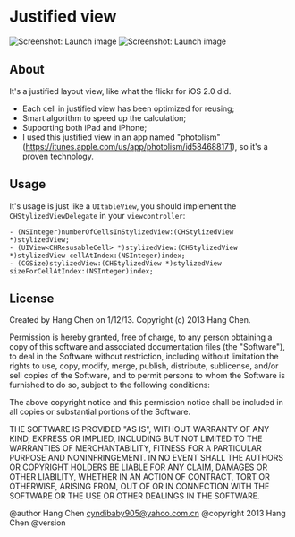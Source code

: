 Justified view
============

![Screenshot: Launch image](https://raw.github.com/cyndibaby905/JustifiedView/master/JustifiedView/JustifiedView/photolism.png)
![Screenshot: Launch image](https://raw.github.com/cyndibaby905/JustifiedView/master/JustifiedView/JustifiedView/demo.png)

About
-----

It's a justified layout view, like what the flickr for iOS 2.0 did.

* Each cell in justified view has been optimized for reusing;  
* Smart algorithm to speed up the calculation;
* Supporting both iPad and iPhone;
* I used this justified view in an app named "photolism"(https://itunes.apple.com/us/app/photolism/id584688171), so it's a proven technology.

Usage
-----

It's usage is just like a `UItableView`, you should implement the `CHStylizedViewDelegate` in your `viewcontroller`:
 
    - (NSInteger)numberOfCellsInStylizedView:(CHStylizedView *)stylizedView;
    - (UIView<CHResusableCell> *)stylizedView:(CHStylizedView *)stylizedView cellAtIndex:(NSInteger)index;
    - (CGSize)stylizedView:(CHStylizedView *)stylizedView sizeForCellAtIndex:(NSInteger)index;
    
License
-------

Created by Hang Chen on 1/12/13.
Copyright (c) 2013 Hang Chen. 

Permission is hereby granted, free of charge, to any person obtaining 
a copy of this software and associated documentation files (the 
"Software"), to deal in the Software without restriction, including 
without limitation the rights to use, copy, modify, merge, publish, 
distribute, sublicense, and/or sell copies of the Software, and to 
permit persons to whom the Software is furnished to do so, subject 
to the following conditions:

The above copyright notice and this permission notice shall be 
included in all copies or substantial portions of the Software.

THE SOFTWARE IS PROVIDED "AS IS", WITHOUT 
WARRANTY OF ANY KIND, EXPRESS OR IMPLIED, 
INCLUDING BUT NOT LIMITED TO THE WARRANTIES OF 
MERCHANTABILITY, FITNESS FOR A PARTICULAR 
PURPOSE AND NONINFRINGEMENT. IN NO EVENT 
SHALL THE AUTHORS OR COPYRIGHT HOLDERS BE 
LIABLE FOR ANY CLAIM, DAMAGES OR OTHER 
LIABILITY, WHETHER IN AN ACTION OF CONTRACT, 
TORT OR OTHERWISE, ARISING FROM, OUT OF OR 
IN CONNECTION WITH THE SOFTWARE OR 
THE USE OR OTHER DEALINGS IN THE SOFTWARE.

@author 		Hang Chen <cyndibaby905@yahoo.com.cn>
@copyright	2013	Hang Chen
@version
